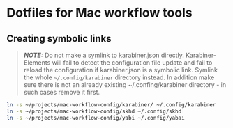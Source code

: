 # Dotfiles for Mac workflow tools
## Creating symbolic links
> **_NOTE:_** Do not make a symlink to karabiner.json directly. Karabiner-Elements will fail to detect the configuration file update and fail to reload the configuration if karabiner.json is a symbolic link. Symlink the whole `~/.config/karabiner` directory instead. In addition make sure there is not an already existing ~/.confing/karabiner directory - in such cases remove it first.
```bash
ln -s ~/projects/mac-workflow-config/karabiner/ ~/.config/karabiner
ln -s ~/projects/mac-workflow-config/skhd ~/.config/skhd
ln -s ~/projects/mac-workflow-config/yabi ~/.config/yabai
```
